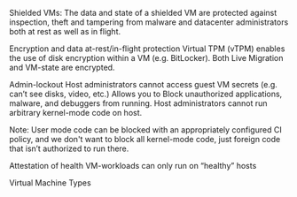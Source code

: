 Shielded VMs: The data and state of a shielded VM are protected against inspection, theft and tampering from malware and datacenter administrators both at rest as well as in flight. 


Encryption and data at-rest/in-flight protection
Virtual TPM (vTPM) enables the use of disk encryption within a VM (e.g. BitLocker).
Both Live Migration and VM-state are encrypted.

Admin-lockout
Host administrators cannot access guest VM secrets (e.g. can’t see disks, video, etc.)
Allows you to Block unauthorized applications, malware, and debuggers from running.
Host administrators cannot run arbitrary kernel-mode code on host.

Note: User mode code can be blocked with an appropriately configured CI policy, and we don't want to block all kernel-mode code, just foreign code that isn’t authorized to run there.

Attestation of health
VM-workloads can only run on “healthy” hosts
 

Virtual Machine Types



